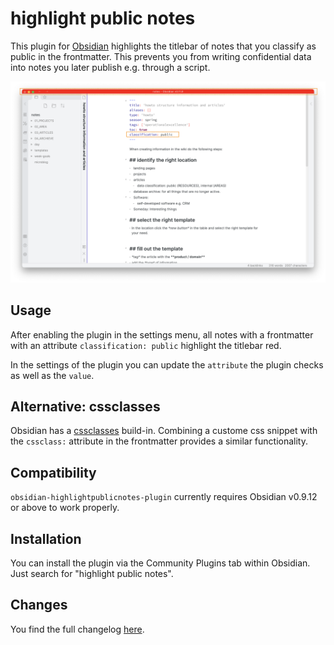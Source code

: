 #  highlight public notes

This plugin for [Obsidian](https://obsidian.md/) highlights the titlebar of notes that you classify as public in the frontmatter. This prevents you from writing confidential data into notes you later publish e.g. through a script. 

![screenshot-full](images/example-highlightpublicnotes.png)

## Usage
After enabling the plugin in the settings menu, all notes with a frontmatter with an attribute `classification: public` highlight the titlebar red.

In the settings of the plugin you can update the `attribute` the plugin  checks as well as the `value`. 

## Alternative: cssclasses 
Obsidian has a [cssclasses](https://forum.obsidian.md/t/apply-custom-css-to-certain-pages/15361) build-in. Combining a custome css snippet with the `cssclass:` attribute in the frontmatter provides a similar functionality. 

## Compatibility

`obsidian-highlightpublicnotes-plugin` currently requires Obsidian v0.9.12 or above to work properly.

## Installation

You can install the plugin via the Community Plugins tab within Obsidian. Just search for "highlight public notes".

## Changes 

You find the full changelog [here](https://github.com/dennisseidel/highlightpublicnotes-obsidian-plugin/blob/master/CHANGELOG.md). 